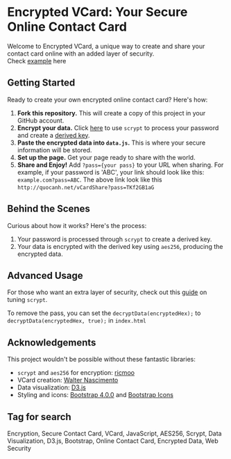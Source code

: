 # Encrypted VCard: Your Secure Online Contact Card

Welcome to Encrypted VCard, a unique way to create and share your contact card online with an added layer of security.  
Check [example](http://quocanh.net/vCardShare?pass=TKf2GB1aG) here

## Getting Started

Ready to create your own encrypted online contact card? Here's how:

1. **Fork this repository.** This will create a copy of this project in your GitHub account.
2. **Encrypt your data.** Click [here](http://quocanh.net/vCardShare/encrypt.html) to use `scrypt` to process your password and create a [derived key](https://en.wikipedia.org/wiki/Scrypt).
3. **Paste the encrypted data into `data.js`.** This is where your secure information will be stored.
4. **Set up the page.** Get your page ready to share with the world.
5. **Share and Enjoy!** Add `?pass={your pass}` to your URL when sharing. For example, if your password is 'ABC', your link should look like this: `example.com?pass=ABC`. The above link look like this `http://quocanh.net/vCardShare?pass=TKf2GB1aG`

## Behind the Scenes

Curious about how it works? Here's the process:

1. Your password is processed through `scrypt` to create a derived key.
2. Your data is encrypted with the derived key using `aes256`, producing the encrypted data.

## Advanced Usage

For those who want an extra layer of security, check out this [guide](https://github.com/ricmoo/scrypt-js?tab=readme-ov-file#tuning) on tuning `scrypt`.

To remove the pass, you can set the `decryptData(encryptedHex);` to `decryptData(encryptedHex, true);` in `index.html`

## Acknowledgements

This project wouldn't be possible without these fantastic libraries:

- `scrypt` and `aes256` for encryption: [ricmoo](https://github.com/ricmoo/scrypt-js)
- VCard creation: [Walter Nascimento](https://dev.to/walternascimentobarroso/make-vcard-with-js-2afl)
- Data visualization: [D3.js](https://d3js.org/)
- Styling and icons: [Bootstrap 4.0.0](https://getbootstrap.com/docs/4.0/getting-started/introduction/) and [Bootstrap Icons](https://icons.getbootstrap.com/)

## Tag for search
Encryption, Secure Contact Card, VCard, JavaScript, AES256, Scrypt, Data Visualization, D3.js, Bootstrap, Online Contact Card, Encrypted Data, Web Security